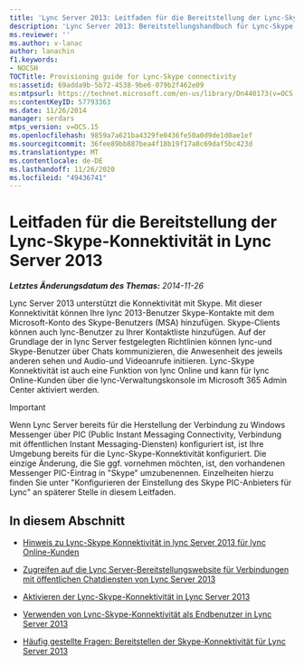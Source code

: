 ```yaml
---
title: 'Lync Server 2013: Leitfaden für die Bereitstellung der Lync-Skype-Konnektivität'
description: 'Lync Server 2013: Bereitstellungshandbuch für Lync-Skype Konnektivität.'
ms.reviewer: ''
ms.author: v-lanac
author: lanachin
f1.keywords:
- NOCSH
TOCTitle: Provisioning guide for Lync-Skype connectivity
ms:assetid: 69adda9b-5b72-4538-9be6-079b2f462e09
ms:mtpsurl: https://technet.microsoft.com/en-us/library/Dn440173(v=OCS.15)
ms:contentKeyID: 57793363
ms.date: 11/26/2014
manager: serdars
mtps_version: v=OCS.15
ms.openlocfilehash: 9859a7a621ba4329fe0436fe50a0d9de1d0ae1ef
ms.sourcegitcommit: 36fee89bb887bea4f18b19f17a8c69daf5bc423d
ms.translationtype: MT
ms.contentlocale: de-DE
ms.lasthandoff: 11/26/2020
ms.locfileid: "49436741"
---
```

# <a name="provisioning-guide-for-lync-skype-connectivity-in-lync-server-2013"></a>Leitfaden für die Bereitstellung der Lync-Skype-Konnektivität in Lync Server 2013

<div data-xmlns="http://www.w3.org/1999/xhtml">

<div class="topic" data-xmlns="http://www.w3.org/1999/xhtml" data-msxsl="urn:schemas-microsoft-com:xslt" data-cs="https://msdn.microsoft.com/">

<div data-asp="https://msdn2.microsoft.com/asp">



</div>

<div id="mainSection">

<div id="mainBody">

<span> </span>

_**Letztes Änderungsdatum des Themas:** 2014-11-26_

Lync Server 2013 unterstützt die Konnektivität mit Skype. Mit dieser Konnektivität können Ihre lync 2013-Benutzer Skype-Kontakte mit dem Microsoft-Konto des Skype-Benutzers (MSA) hinzufügen. Skype-Clients können auch lync-Benutzer zu Ihrer Kontaktliste hinzufügen. Auf der Grundlage der in lync Server festgelegten Richtlinien können lync-und Skype-Benutzer über Chats kommunizieren, die Anwesenheit des jeweils anderen sehen und Audio-und Videoanrufe initiieren. Lync-Skype Konnektivität ist auch eine Funktion von lync Online und kann für lync Online-Kunden über die lync-Verwaltungskonsole im Microsoft 365 Admin Center aktiviert werden.

<div>

> [!IMPORTANT]  
> Wenn Lync Server bereits für die Herstellung der Verbindung zu Windows Messenger über PIC (Public Instant Messaging Connectivity, Verbindung mit öffentlichen Instant Messaging-Diensten) konfiguriert ist, ist Ihre Umgebung bereits für die Lync-Skype-Konnektivität konfiguriert. Die einzige Änderung, die Sie ggf. vornehmen möchten, ist, den vorhandenen Messenger PIC-Eintrag in "Skype" umzubenennen. Einzelheiten hierzu finden Sie unter "Konfigurieren der Einstellung des Skype PIC-Anbieters für Lync" an späterer Stelle in diesem Leitfaden.

</div>

<div>

## <a name="in-this-section"></a>In diesem Abschnitt

  - [Hinweis zu Lync-Skype Konnektivität in lync Server 2013 für lync Online-Kunden](lync-server-2013-note-about-lync-skype-connectivity-for-lync-on.md)

  - [Zugreifen auf die Lync Server-Bereitstellungswebsite für Verbindungen mit öffentlichen Chatdiensten von Lync Server 2013](lync-server-2013-accessing-the-lync-server-public-im-connectivity-provisioning-site.md)

  - [Aktivieren der Lync-Skype-Konnektivität in Lync Server 2013](lync-server-2013-enabling-lync-skype-connectivity.md)

  - [Verwenden von Lync-Skype-Konnektivität als Endbenutzer in Lync Server 2013](lync-server-2013-using-lync-skype-connectivity-as-an-end-user.md)

  - [Häufig gestellte Fragen: Bereitstellen der Skype-Konnektivität für Lync Server 2013](lync-server-2013-frequently-asked-questions-provisioning-lync-server-for-skype-connectivity.md)

</div>

</div>

<span> </span>

</div>

</div>

</div>

